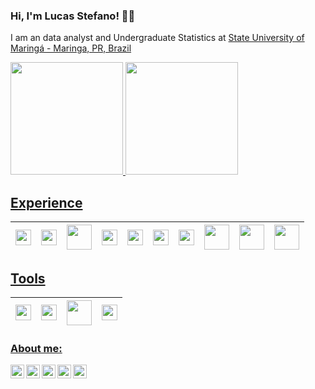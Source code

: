 ### Hi, I'm Lucas Stefano! 🙋‍♂️

I am an data analyst and Undergraduate Statistics at [State University of Maringá - Maringa, PR, Brazil](https://www.des.uem.br/)

<div>
  <a href="https://github.com/lucassxs">
  <img height="180em" src="https://github-readme-stats.vercel.app/api?username=lucassxs&show_icons=true&theme=dark&include_all_commits=true&count_private=true"/>
  <!--Linguagens-->
  <img height="180em" src="https://github-readme-stats.vercel.app/api/top-langs/?username=lucassxs&layout=compact&langs_count=16&theme=dark"/>
<div>

<p></p>

## Experience

| <img style="height:25px; width: 25px" src="https://cdn.jsdelivr.net/gh/devicons/devicon/icons/python/python-plain.svg" /> | <img style="height:25px; width: 25px" src="https://cdn.jsdelivr.net/gh/devicons/devicon/icons/r/r-original.svg" /> | <img style="height:40px; width: 40px" src="https://upload.wikimedia.org/wikipedia/commons/1/10/SAS_logo_horiz.svg" /> | <img style="height:25px; width: 25px" src="https://cdn.jsdelivr.net/gh/devicons/devicon/icons/javascript/javascript-plain.svg" /> | <img style="height:25px; width: 25px" src="https://cdn.jsdelivr.net/gh/devicons/devicon/icons/bash/bash-plain.svg" /> | <img style="height:25px; width: 25px" src="https://cdn.jsdelivr.net/gh/devicons/devicon/icons/html5/html5-plain.svg" />| <img style="height:25px; width: 25px" src="https://cdn.jsdelivr.net/gh/devicons/devicon/icons/css3/css3-plain.svg" /> | <img style="height:40px; width: 40px" src="https://cdn.jsdelivr.net/gh/devicons/devicon/icons/scala/scala-original-wordmark.svg" /> | <img style="height:40px; width: 40px" src="https://cdn.jsdelivr.net/gh/devicons/devicon/icons/mysql/mysql-plain-wordmark.svg" /> | <img style="height:40px; width: 40px" src="https://cdn.jsdelivr.net/gh/devicons/devicon/icons/postgresql/postgresql-plain-wordmark.svg" /> |
| :---: | :---: | :---: | :---: | :---: | :---: | :---: | :---: | :---: | :---: |

## Tools

| <img style="height:25px; width: 25px" src="https://cdn.jsdelivr.net/gh/devicons/devicon/icons/linux/linux-original.svg" /> | <img style="height:25px; width: 25px" src="https://cdn.jsdelivr.net/gh/devicons/devicon/icons/rstudio/rstudio-original.svg" /> | <img style="height:40px; width: 40px" src="https://cdn.jsdelivr.net/gh/devicons/devicon/icons/amazonwebservices/amazonwebservices-plain-wordmark.svg" /> | <img style="height:25px; width: 25px" src= "https://cdn.jsdelivr.net/gh/devicons/devicon/icons/docker/docker-original.svg">
| :---: |  :---: | :---: | :---: |

### About me:
  
  [<img align="left" width="22px" src="https://github.com/wowchemy/starter-hugo-academic/blob/master/assets/media/icon.png"/>](https://lucassxs.me/)
  [<img align="left" width="22px" src="https://logodownload.org/wp-content/uploads/2014/09/twitter-logo-1.png"/>](https://twitter.com/_lucasstxs)
  [<img align="left" width="22px" src="https://arquivo.unifesp.br/images/icon/icon_lattes.svg"/>](http://lattes.cnpq.br/9279354215426416)
  [<img align="left" width="22px" src="https://www.electrochem.org/wp-content/uploads/2017/11/ORCID-icon.png"/>](https://orcid.org/0000-0001-9573-7555)
  [<img align="left" width="22px" src="https://upload.wikimedia.org/wikipedia/commons/c/c9/Linkedin.svg"/>](https://www.linkedin.com/in/lucasstxs/)
